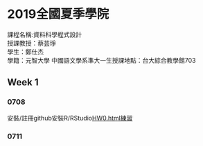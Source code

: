# 2019全國夏季學院
  課程名稱:資料科學程式設計  
  授課教授：蔡芸琤  
  學生：鄭仕杰  
  學籍：元智大學 中國語文學系準大一生授課地點：台大綜合教學館703
## Week 1
 
### 0708
  安裝/註冊github安裝R/RStudio[HW0.html練習](https://github.com/Jack112589/Jack-Zheng/blob/master/Week%201/HW0.html) 
 
### 0711


